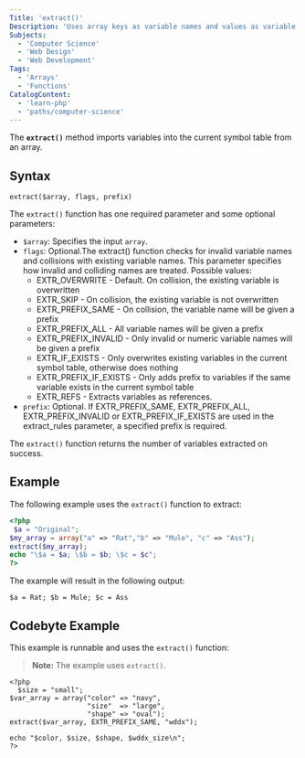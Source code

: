 ```yaml
---
Title: 'extract()'
Description: 'Uses array keys as variable names and values as variable values and for each element creates a variable in the current symbol table'
Subjects:
  - 'Computer Science'
  - 'Web Design'
  - 'Web Development'
Tags:
  - 'Arrays'
  - 'Functions'
CatalogContent:
  - 'learn-php'
  - 'paths/computer-science'
---
```


The **`extract()`** method imports variables into the current symbol table from an array.

## Syntax

```pseudo
extract($array, flags, prefix)
```

The `extract()` function has one required parameter and some optional parameters:

- `$array`: Specifies the input `array`.
- `flags`: Optional.The extract() function checks for invalid variable names and collisions with existing variable names. This parameter specifies how invalid and colliding names are treated.
Possible values:
    - EXTR_OVERWRITE - Default. On collision, the existing variable is overwritten
    - EXTR_SKIP - On collision, the existing variable is not overwritten
    - EXTR_PREFIX_SAME - On collision, the variable name will be given a prefix
    - EXTR_PREFIX_ALL - All variable names will be given a prefix
    - EXTR_PREFIX_INVALID - Only invalid or numeric variable names will be given a prefix
    - EXTR_IF_EXISTS - Only overwrites existing variables in the current symbol table, otherwise does nothing
    - EXTR_PREFIX_IF_EXISTS - Only adds prefix to variables if the same variable exists in the current symbol table
    - EXTR_REFS - Extracts variables as references.
- `prefix`: Optional. If EXTR_PREFIX_SAME, EXTR_PREFIX_ALL, EXTR_PREFIX_INVALID or EXTR_PREFIX_IF_EXISTS are used in the extract_rules parameter, a specified prefix is required.


The `extract()` function returns the number of variables extracted on success.

## Example

The following example uses the `extract()` function to extract:

```php
<?php
 $a = "Original";
$my_array = array("a" => "Rat","b" => "Mule", "c" => "Ass");
extract($my_array);
echo "\$a = $a; \$b = $b; \$c = $c";
?>
```

The example will result in the following output:

```shell
$a = Rat; $b = Mule; $c = Ass
```

## Codebyte Example

This example is runnable and uses the `extract()` function:

> **Note:** The example uses `extract()`.

```codebyte/php
<?php
  $size = "small";
$var_array = array("color" => "navy",
                   "size"  => "large",
                   "shape" => "oval");
extract($var_array, EXTR_PREFIX_SAME, "wddx");

echo "$color, $size, $shape, $wddx_size\n";
?>
```
